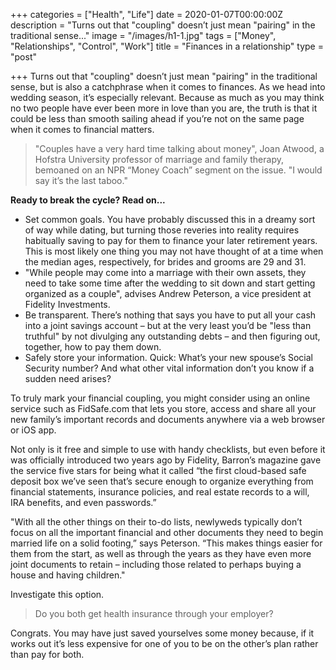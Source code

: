 +++
categories = ["Health", "Life"]
date = 2020-01-07T00:00:00Z
description = "Turns out that \"coupling\" doesn’t just mean \"pairing\" in the traditional sense..."
image = "/images/h1-1.jpg"
tags = ["Money", "Relationships", "Control", "Work"]
title = "Finances in a relationship"
type = "post"

+++
Turns out that "coupling" doesn’t just mean "pairing" in the traditional sense, but is also a catchphrase when it comes to finances. As we head into wedding season, it’s especially relevant. Because as much as you may think no two people have ever been more in love than you are, the truth is that it could be less than smooth sailing ahead if you’re not on the same page when it comes to financial matters.

> "Couples have a very hard time talking about money", Joan Atwood, a Hofstra University professor of marriage and family therapy, bemoaned on an NPR “Money Coach” segment on the issue. "I would say it’s the last taboo."

**Ready to break the cycle? Read on...**

* Set common goals. You have probably discussed this in a dreamy sort of way while dating, but turning those reveries into reality requires habitually saving to pay for them to finance your later retirement years. This is most likely one thing you may not have thought of at a time when the median ages, respectively, for brides and grooms are 29 and 31.
* "While people may come into a marriage with their own assets, they need to take some time after the wedding to sit down and start getting organized as a couple", advises Andrew Peterson, a vice president at Fidelity Investments.
* Be transparent. There’s nothing that says you have to put all your cash into a joint savings account – but at the very least you’d be "less than truthful" by not divulging any outstanding debts – and then figuring out, together, how to pay them down.
* Safely store your information. Quick: What’s your new spouse’s Social Security number? And what other vital information don’t you know if a sudden need arises?

To truly mark your financial coupling, you might consider using an online service such as FidSafe.com that lets you store, access and share all your new family’s important records and documents anywhere via a web browser or iOS app.

Not only is it free and simple to use with handy checklists, but even before it was officially introduced two years ago by Fidelity, Barron’s magazine gave the service five stars for being what it called “the first cloud-based safe deposit box we’ve seen that’s secure enough to organize everything from financial statements, insurance policies, and real estate records to a will, IRA benefits, and even passwords.”

"With all the other things on their to-do lists, newlyweds typically don’t focus on all the important financial and other documents they need to begin married life on a solid footing,” says Peterson. “This makes things easier for them from the start, as well as through the years as they have even more joint documents to retain – including those related to perhaps buying a house and having children."

Investigate this option.

> Do you both get health insurance through your employer?

Congrats. You may have just saved yourselves some money because, if it works out it’s less expensive for one of you to be on the other’s plan rather than pay for both.